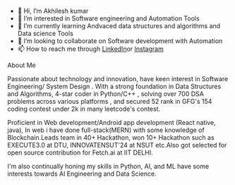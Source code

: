 - 👋 Hi, I’m Akhilesh kumar
- 👀 I’m interested in Software engineering and Automation Tools 
- 🌱 I’m currently learning Andvaced data structures and algorithms and Data science Tools 
- 💞️ I’m looking to collaborate on Software development with Automation 
- 📫 How to reach me through [LinkedIn](linkdin.com/in/akhilesh-kumar-7a6857248)or [Instagram](https://www.instagram.com/__akhilesh200__/)

About Me 

Passionate about technology and innovation, have keen interest in Software Engineering/ System Design . With a strong foundation in Data Structures and Algorithms,  4-star coder  in Python/C++ , solving over 700 DSA problems across various platforms , and secured 52 rank in GFG's 154 coding contest under 2k in many leetcode's contest.

Proficient in Web development/Android app development (React native, java), In web i have done full-stack(MERN) with some knowledge of Blockchain.Leads team in 40+ Hackathon, won 10+ Hackathon such as EXECUTE3.0 at DTU, INNOVATENSUT'24 at NSUT etc.Also got selected for open source contribution for Fetch.ai at IIT DELHI.

I'm also continually honing my skills in Python, AI, and ML have some interests towards AI Engineering and Data Science.
<!---
Akhilesh1712/Akhilesh1712 is a ✨ special ✨ repository because its `README.md` (this file) appears on your GitHub profile.
You can click the Preview link to take a look at your changes.
--->
